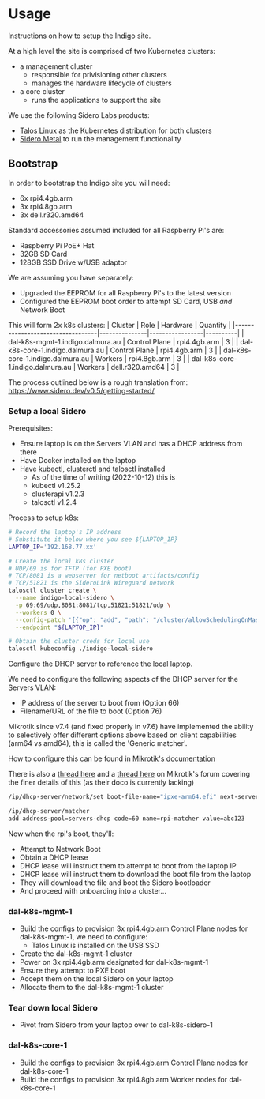 # Usage

Instructions on how to setup the Indigo site.

At a high level the site is comprised of two Kubernetes clusters:
* a management cluster
  * responsible for privisioning other clusters
  * manages the hardware lifecycle of clusters
* a core cluster
  * runs the applications to support the site

We use the following Sidero Labs products:
* [Talos Linux](https://www.talos.dev/) as the Kubernetes distribution for both clusters
* [Sidero Metal](https://www.sidero.dev/) to run the management functionality

## Bootstrap

In order to bootstrap the Indigo site you will need:
* 6x rpi4.4gb.arm
* 3x rpi4.8gb.arm
* 3x dell.r320.amd64

Standard accessories assumed included for all Raspberry Pi's are:
* Raspberry Pi PoE+ Hat
* 32GB SD Card
* 128GB SSD Drive w/USB adaptor

We are assuming you have separately:
* Upgraded the EEPROM for all Raspberry Pi's to the latest version
* Configured the EEPROM boot order to attempt SD Card, USB *and* Network Boot

This will form 2x k8s clusters:
| Cluster                          | Role          | Hardware        | Quantity |
|----------------------------------|---------------|-----------------|----------|
| dal-k8s-mgmt-1.indigo.dalmura.au | Control Plane | rpi4.4gb.arm    |        3 |
| dal-k8s-core-1.indigo.dalmura.au | Control Plane | rpi4.4gb.arm    |        3 |
| dal-k8s-core-1.indigo.dalmura.au | Workers       | rpi4.8gb.arm    |        3 |
| dal-k8s-core-1.indigo.dalmura.au | Workers       | dell.r320.amd64 |        3 |

The process outlined below is a rough translation from: https://www.sidero.dev/v0.5/getting-started/

### Setup a local Sidero

Prerequisites:
* Ensure laptop is on the Servers VLAN and has a DHCP address from there
* Have Docker installed on the laptop
* Have kubectl, clusterctl and talosctl installed
  * As of the time of writing (2022-10-12) this is
  * kubectl v1.25.2
  * clusterapi v1.2.3
  * talosctl v1.2.4

Process to setup k8s:
```bash
# Record the laptop's IP address
# Substitute it below where you see ${LAPTOP_IP}
LAPTOP_IP='192.168.77.xx'

# Create the local k8s cluster
# UDP/69 is for TFTP (for PXE boot)
# TCP/8081 is a webserver for netboot artifacts/config
# TCP/51821 is the SideroLink Wireguard network
talosctl cluster create \
  --name indigo-local-sidero \
  -p 69:69/udp,8081:8081/tcp,51821:51821/udp \
  --workers 0 \
  --config-patch '[{"op": "add", "path": "/cluster/allowSchedulingOnMasters", "value": true}]' \
  --endpoint "${LAPTOP_IP}"

# Obtain the cluster creds for local use
talosctl kubeconfig ./indigo-local-sidero
```

Configure the DHCP server to reference the local laptop.

We need to configure the following aspects of the DHCP server for the Servers VLAN:
* IP address of the server to boot from (Option 66)
* Filename/URL of the file to boot (Option 76)

Mikrotik since v7.4 (and fixed properly in v7.6) have implemented the ability to selectively offer different options above based on client capabilities (arm64 vs amd64), this is called the 'Generic matcher'.

How to configure this can be found in [Mikrotik's documentation](https://help.mikrotik.com/docs/display/ROS/DHCP#DHCP-Genericmatcher)

There is also a [thread here](https://forum.mikrotik.com/viewtopic.php?t=188290) and a [thread here](https://forum.mikrotik.com/viewtopic.php?t=95674) on Mikrotik's forum covering the finer details of this (as their doco is currently lacking)

```bash
/ip/dhcp-server/network/set boot-file-name="ipxe-arm64.efi" next-server="${LAPTOP_IP}" [find name="servers-dhcp"]

/ip/dhcp-server/matcher
add address-pool=servers-dhcp code=60 name=rpi-matcher value=abc123
```

Now when the rpi's boot, they'll:
* Attempt to Network Boot
* Obtain a DHCP lease
* DHCP lease will instruct them to attempt to boot from the laptop IP
* DHCP lease will instruct them to download the boot file from the laptop
* They will download the file and boot the Sidero bootloader
* And proceed with onboarding into a cluster...

### dal-k8s-mgmt-1

* Build the configs to provision 3x rpi4.4gb.arm Control Plane nodes for dal-k8s-mgmt-1, we need to configure:
  * Talos Linux is installed on the USB SSD
* Create the dal-k8s-mgmt-1 cluster
* Power on 3x rpi4.4gb.arm designated for dal-k8s-mgmt-1
* Ensure they attempt to PXE boot
* Accept them on the local Sidero on your laptop
* Allocate them to the dal-k8s-mgmt-1 cluster

### Tear down local Sidero

* Pivot from Sidero from your laptop over to dal-k8s-sidero-1

### dal-k8s-core-1

* Build the configs to provision 3x rpi4.4gb.arm Control Plane nodes for dal-k8s-core-1
* Build the configs to provision 3x rpi4.8gb.arm Worker nodes for dal-k8s-core-1

